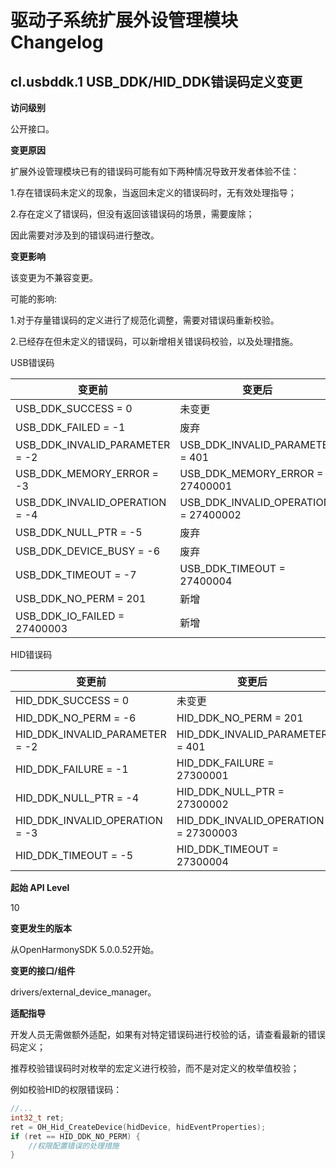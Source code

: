 # 驱动子系统扩展外设管理模块Changelog
## cl.usbddk.1 USB_DDK/HID_DDK错误码定义变更

**访问级别**

公开接口。

**变更原因**

扩展外设管理模块已有的错误码可能有如下两种情况导致开发者体验不佳：

  1.存在错误码未定义的现象，当返回未定义的错误码时，无有效处理指导；

  2.存在定义了错误码，但没有返回该错误码的场景，需要废除；

因此需要对涉及到的错误码进行整改。

**变更影响**

该变更为不兼容变更。

可能的影响:
   
  1.对于存量错误码的定义进行了规范化调整，需要对错误码重新校验。

  2.已经存在但未定义的错误码，可以新增相关错误码校验，以及处理措施。

USB错误码

| 变更前 | 变更后 |
| ------ | ------ |
| USB_DDK_SUCCESS = 0 | 未变更 |
| USB_DDK_FAILED = -1 | 废弃 |
| USB_DDK_INVALID_PARAMETER = -2 | USB_DDK_INVALID_PARAMETER = 401 |
| USB_DDK_MEMORY_ERROR = -3 | USB_DDK_MEMORY_ERROR = 27400001 |
| USB_DDK_INVALID_OPERATION = -4 | USB_DDK_INVALID_OPERATION = 27400002 |
| USB_DDK_NULL_PTR = -5 | 废弃 |
| USB_DDK_DEVICE_BUSY = -6 | 废弃 |
| USB_DDK_TIMEOUT = -7 | USB_DDK_TIMEOUT = 27400004 |
| USB_DDK_NO_PERM = 201 | 新增 |
| USB_DDK_IO_FAILED = 27400003 | 新增 |

HID错误码

| 变更前 | 变更后 |
| ------ | ------ |
| HID_DDK_SUCCESS = 0 | 未变更 |
| HID_DDK_NO_PERM = -6 | HID_DDK_NO_PERM = 201 |
| HID_DDK_INVALID_PARAMETER = -2 | HID_DDK_INVALID_PARAMETER = 401 |
| HID_DDK_FAILURE = -1 | HID_DDK_FAILURE = 27300001 |
| HID_DDK_NULL_PTR = -4 | HID_DDK_NULL_PTR = 27300002 |
| HID_DDK_INVALID_OPERATION = -3 | HID_DDK_INVALID_OPERATION = 27300003 |
| HID_DDK_TIMEOUT = -5 | HID_DDK_TIMEOUT = 27300004 |

**起始 API Level**

10

**变更发生的版本**

从OpenHarmonySDK 5.0.0.52开始。

**变更的接口/组件**

drivers/external_device_manager。

**适配指导**

开发人员无需做额外适配，如果有对特定错误码进行校验的话，请查看最新的错误码定义；

推荐校验错误码时对枚举的宏定义进行校验，而不是对定义的枚举值校验；

例如校验HID的权限错误码：

  ```C++
  //...
  int32_t ret;
  ret = OH_Hid_CreateDevice(hidDevice, hidEventProperties);
  if (ret == HID_DDK_NO_PERM) {
      //权限配置错误的处理措施
  }
  ```
